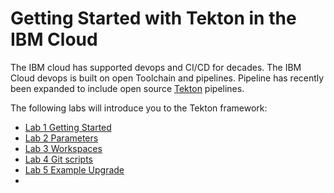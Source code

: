 # Getting Started with Tekton in the IBM Cloud
The IBM cloud has supported devops and CI/CD for decades.  The IBM Cloud devops is built on open Toolchain and pipelines.  Pipeline has recently been expanded to include open source [Tekton](https://tekton.dev/) pipelines.

The following labs will introduce you to the Tekton framework:
- [Lab 1 Getting Started](lab1/README.md)
- [Lab 2 Parameters](lab2/README.md)
- [Lab 3 Workspaces](lab3/README.md)
- [Lab 4 Git scripts](lab4/README.md)
- [Lab 5 Example Upgrade](lab5/README.md)
- 
